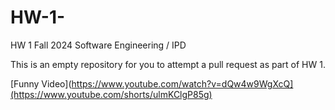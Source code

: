 # HW-1-

HW 1 Fall 2024 Software Engineering / IPD 

This is an empty repository for you to attempt a pull request as part of HW 1.

[Funny Video](https://www.youtube.com/watch?v=dQw4w9WgXcQ](https://www.youtube.com/shorts/ulmKClgP85g)


